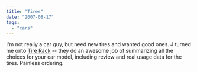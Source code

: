 ```yaml
---
title: "Tires"
date: "2007-08-17"
tags: 
  - "cars"
---
```


I'm not really a car guy, but need new tires and wanted good ones. J turned me onto [Tire Rack](http://www.tirerack.com/ "The Tire Rack - Your performance experts for tires and wheels") -- they do an awesome job of summarizing all the choices for your car model, including review and real usage data for the tires. Painless ordering.
